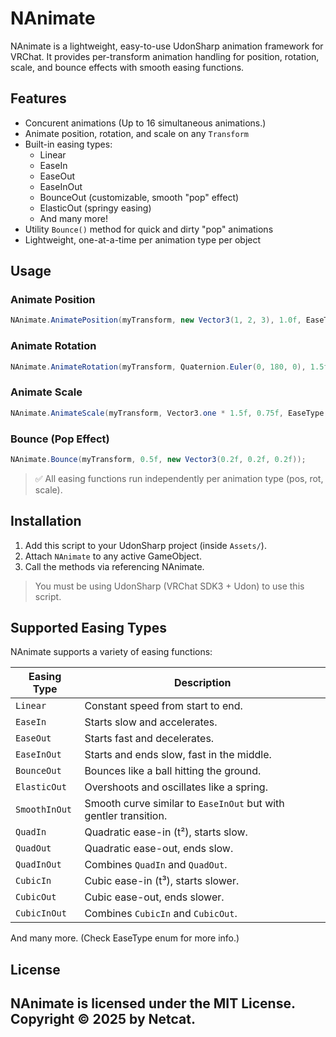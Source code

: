 
# NAnimate

NAnimate is a lightweight, easy-to-use UdonSharp animation framework for VRChat. It provides per-transform animation handling for position, rotation, scale, and bounce effects with smooth easing functions.

## Features

- Concurent animations (Up to 16 simultaneous animations.)
- Animate position, rotation, and scale on any `Transform`
- Built-in easing types:
  - Linear
  - EaseIn
  - EaseOut
  - EaseInOut
  - BounceOut (customizable, smooth "pop" effect)
  - ElasticOut (springy easing)
  - And many more!
- Utility `Bounce()` method for quick and dirty "pop" animations
- Lightweight, one-at-a-time per animation type per object

## Usage

### Animate Position

```csharp
NAnimate.AnimatePosition(myTransform, new Vector3(1, 2, 3), 1.0f, EaseType.EaseOut);
```

### Animate Rotation

```csharp
NAnimate.AnimateRotation(myTransform, Quaternion.Euler(0, 180, 0), 1.5f, EaseType.EaseInOut);
```

### Animate Scale

```csharp
NAnimate.AnimateScale(myTransform, Vector3.one * 1.5f, 0.75f, EaseType.ElasticOut);
```

### Bounce (Pop Effect)

```csharp
NAnimate.Bounce(myTransform, 0.5f, new Vector3(0.2f, 0.2f, 0.2f));
```

> ✅ All easing functions run independently per animation type (pos, rot, scale).

## Installation

1. Add this script to your UdonSharp project (inside `Assets/`).
2. Attach `NAnimate` to any active GameObject.
3. Call the methods via referencing NAnimate.

> You must be using UdonSharp (VRChat SDK3 + Udon) to use this script.

## Supported Easing Types

NAnimate supports a variety of easing functions:

| Easing Type     | Description |
|------------------|-------------|
| `Linear`         | Constant speed from start to end. |
| `EaseIn`         | Starts slow and accelerates. |
| `EaseOut`        | Starts fast and decelerates. |
| `EaseInOut`      | Starts and ends slow, fast in the middle. |
| `BounceOut`      | Bounces like a ball hitting the ground. |
| `ElasticOut`     | Overshoots and oscillates like a spring. |
| `SmoothInOut`    | Smooth curve similar to `EaseInOut` but with gentler transition. |
| `QuadIn`         | Quadratic ease-in (t²), starts slow. |
| `QuadOut`        | Quadratic ease-out, ends slow. |
| `QuadInOut`      | Combines `QuadIn` and `QuadOut`. |
| `CubicIn`        | Cubic ease-in (t³), starts slower. |
| `CubicOut`       | Cubic ease-out, ends slower. |
| `CubicInOut`     | Combines `CubicIn` and `CubicOut`. |


And many more. (Check EaseType enum for more info.)

## License

NAnimate is licensed under the MIT License.
Copyright © 2025 by Netcat.
---

